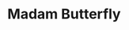 ---
title: "Madam Butterfly"
drama-url: "https://en.wikipedia.org/wiki/Madama_Butterfly"
brief-introduction: "A tender kiss can conceal the hardest of hearts. Puccini’s famous opera is one of London’s must see events this spring."
img-name: "Madama Butterfly at the Quincena Musical de San Sebastián, 2019"
image-url: "https://upload.wikimedia.org/wikipedia/commons/thumb/8/89/Madame_Butterfly51_%2848517931021%29.jpg/1599px-Madame_Butterfly51_%2848517931021%29.jpg"
img-creator: "Quincena Musical"
licence: "CC BY 2.0"

original-work-name: Madame Butterfly
original-work-type: short story
original-work-year: 1898
original-work-url: https://en.wikipedia.org/wiki/Madame_Butterfly_(short_story)
writer: "John Luther Long"

category: "Opera and Musicals"
tags: 1870s, Tragedy, Asia, Romance，Gothic

synopsis: Puccini’s poignant score follows the tragic tale of Cio Cio San, a young Japanese girl who falls in love with American naval officer Pinkerton, with devastating consequences.
act-brief: |
  _1904, in Nagasaki, Japan._  
  _**Act I**_ - Cio-Cio-san (from the Japanese word for "butterfly") got married with a U.S. naval officer named Pinkerto, but he intends to leave her once he finds a proper American wife.  

  **Act II** - Three years later, Butterfly is still waiting for Pinkerton to return, as he had left shortly after their wedding. Her maid Suzuki keeps trying to convince her that he is not coming back. Butterfly gave birth to Pinkerton's son after he had left and asks Sharpless to tell him.  

  **Act III** - Sharpless and Pinkerton arrive at the house, along with Pinkerton's new American wife, Kate. Butterfly cannot handle the truth and kills herself with her father's seppuku knife.  
  (wikipedia, 2021)

transition: This opera has an indoor lyrical style. It does not pursue complex plots and external stage effects, but does its best to portray the psychological activities of the heroine Cio-Cio-san. Although the premiere of such a great opera ended in a disastrous defeat, Puccini made a major deletion of "Madame Butterfly", and in May 1904, it won the second performance unexpected success in Brescia, Italy. Since then, Puccini's musical has become one of the most popular repertoires on the world opera stage. Let's go back to this sad love story of Madam Butterfly in 1870...

performance-date: "26 June 1870"
performance-country: "Germany"
performance-city: "Munich"
performance-venue: "National Theatre Munich"
director: "Giacomo Puccini"
directer-img-url: "https://upload.wikimedia.org/wikipedia/commons/thumb/9/9b/GiacomoPuccini.jpg/815px-GiacomoPuccini.jpg"
directer-img-licence: "Creative Commons Public Domain Mark 1.0 License"
scriptwriter: "Luigi Illica and Giuseppe Giacosa (Italian Libretto)"

references: |
  wikipedia.org. 2021. Madama Butterfly - Wikipedia. [online] Available at: <https://en.wikipedia.org/wiki/Madama_Butterfly#Synopsis> [Accessed 13 December 2021].

music1: "Un bel dí vedremo"
music1-url: https://www.youtube.com/watch?v=CTT5FlTvz4A

music2: "Maria Callas"
music2-url: https://www.youtube.com/watch?v=tmfw17L_Deo


layout: exhibit
---